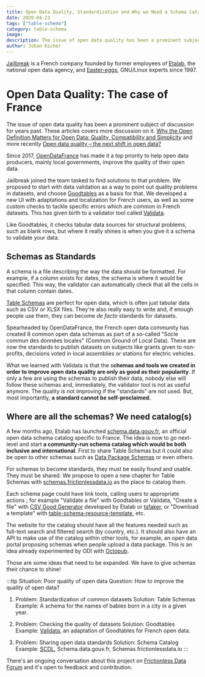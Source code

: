 ```yaml
---
title: Open Data Quality, Standardization and Why we Need a Schema Catalog
date: 2020-04-23
tags: ["table-schema"]
category: table-schema
image:
description: The issue of open data quality has been a prominent subject of discussion for years past.
author: Johan Richer
---
```


[Jailbreak](https://www.jailbreak.paris/) is a French company founded by former employees of [Etalab](https://www.etalab.gouv.fr/), the national open data agency, and [Easter-eggs](https://www.easter-eggs.com/), GNU/Linux experts since 1997.

# Open Data Quality: The case of France

The issue of open data quality has been a prominent subject of discussion for years past. These articles covers more discussion on it. [Why the Open Definition Matters for Open Data: Quality, Compatibility and Simplicity][open-definition] and more recently [Open data quality – the next shift in open data?][open-data] 


[open-definition]: https://blog.okfn.org/2014/09/30/why-the-open-definition-matters-for-open-data-quality-compatibility-and-simplicity/
[open-data]: https://blog.okfn.org/2017/05/31/open-data-quality-the-next-shift-in-open-data/

Since 2017, [OpenDataFrance](http://www.opendatafrance.net/) has made it a top priority to help open data producers, mainly local governments, improve the quality of their open data.

Jailbreak joined the team tasked to find solutions to that problem. We proposed to start with data validation as a way to point out quality problems in datasets, and choose [Goodtables](https://goodtables.io/) as a basis for that. We developed a new UI with adaptations and localization for French users, as well as some custom checks to tackle specific errors which are common in French datasets. This has given birth to a validator tool called [Validata](https://go.validata.fr/).

Like Goodtables, it checks tabular data sources for structural problems, such as blank rows, but where it really shines is when you give it a schema to validate your data.

## Schemas as Standards

A schema is a file describing the way the data should be formatted. For example, if a column exists for dates, the schema is where it would be specified. This way, the validator can automatically check that all the cells in that column contain dates.

[Table Schemas](https://frictionlessdata.io/specs/table-schema/) are perfect for open data, which is often just tabular data such as CSV or XLSX files. They're also really easy to write and, if enough people use them, they can become *de facto* standards for datasets.

Spearheaded by OpenDataFrance, the French open data community has created 8 common open data schemas as part of a so-called "Socle commun des données locales" (Common Ground of Local Data). These are now the standards to publish datasets on subjects like grants given to non-profits, decisions voted in local assemblies or stations for electric vehicles.

What we learned with Validata is that the s**chemas and tools we created in order to improve open data quality are only as good as their popularity**. If only a few are using the schemas to publish their data, nobody else will follow these schemas and, immediately, the validator tool is not as useful anymore. The quality is not improving if the "standards" are not used. But, most importantly, **a standard cannot be self-proclaimed.**

## Where are all the schemas? We need catalog(s)

A few months ago, Etalab has launched [schema.data.gouv.fr](https://schema.data.gouv.fr/), an official open data schema catalog specific to France. The idea is now to go next-level and start **a community-run schema catalog which would be both inclusive and international**. First to share Table Schemas but it could also be open to other schemas such as [Data Package Schemas](https://frictionlessdata.io/specs/data-package/) or even others.

For schemas to become standards, they must be easily found and usable. They must be shared. We propose to open a new chapter for Table Schemas with [schemas.frictionlessdata.io](https://schemas.frictionlessdata.io/) as the place to catalog them.

Each schema page could have link tools, calling users to appropriate actions ; for example "Validate a file" with Goodtables or Validata, "Create a file" with [CSV Good Generator](https://github.com/etalab/csv-gg) developed by Etalab or [tsfaker](https://gitlab.com/healthdatahub/tsfaker/), or "Download a template" with [table-schema-resource-template](https://framagit.org/opendataschema/table-schema-resource-template), etc.

The website for the catalog should have all the features needed such as full-text search and filtered search (by country, etc.). It should also have an API to make use of the catalog within other tools, for example, an open data portal proposing schemas when people upload a data package. This is an idea already experimented by ODI with [Octopub](https://octopub.io/).

Those are some ideas that need to be expanded. We have to give schemas their chance to shine!


:::tip Situation: Poor quality of open data
Question: How to improve the quality of open data?

1. Problem: Standardization of common datasets
Solution: Table Schemas
Example: A schema for the names of babies born in a city in a given year.

2. Problem: Checking the quality of datasets
Solution: Goodtables
Example: [Validata](https://go.validata.fr/), an adaptation of Goodtables for French open data.

3. Problem: Sharing open data standards
Solution: Schema Catalog
Example: [SCDL](https://scdl.opendatafrance.net/), Schema.data.gouv.fr, Schemas.frictionlessdata.io
:::

There's an ongoing conversation about this project on [Frictionless Data Forum][schema-catalog] and it's open to feedback and contribution.


[schema-catalog]: https://github.com/frictionlessdata/forum/issues/5